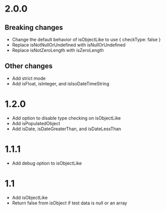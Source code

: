 # 2.0.0  
## Breaking changes   
* Change the default behavior of isObjectLike to use { checkType: false }  
* Replace isNotNullOrUndefined with isNullOrUndefined  
* Replace isNotZeroLength with isZeroLength  

## Other changes  
* Add strict mode  
* Add isFloat, isInteger, and isIsoDateTimeString


# 1.2.0  
* Add option to disable type checking on isObjectLike  
* Add isPopulatedObject  
* Add isDate, isDateGreaterThan, and isDateLessThan  

# 1.1.1  
* Add debug option to isObjectLike  

# 1.1  
* Add isObjectLike  
* Return false from isObject if test data is null or an array  